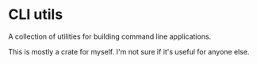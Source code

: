 # CLI utils

A collection of utilities for building command line applications.

This is mostly a crate for myself. I'm not sure if it's useful for anyone else.
